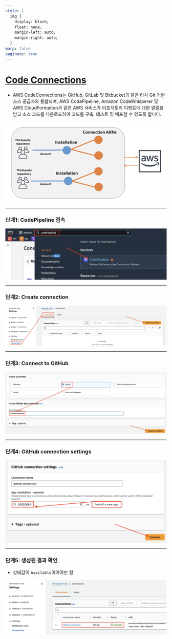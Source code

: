 ```yaml
---
style: |
  img {
    display: block;
    float: none;
    margin-left: auto;
    margin-right: auto;
  }
marp: false
paginate: true
---
```

# [Code Connections](https://docs.aws.amazon.com/dtconsole/latest/userguide/welcome-connections.html)
- AWS CodeConnections는 GitHub, GitLab 및 Bitbucket과 같은 타사 Git 기반 소스 공급자와 통합되며, AWS CodePipeline, Amazon CodeWhisperer 및 AWS CloudFormation과 같은 AWS 서비스가 리포지토리 이벤트에 대한 알림을 받고 소스 코드를 다운로드하여 코드를 구축, 테스트 및 배포할 수 있도록 합니다.

![alt text](./img/image-20.png)

---
### 단계1: CodePipeline 접속 
![alt text](./img/image-21.png)

---
### 단계2: Create connection
![alt text](./img/image-22.png)

---
### 단계3: Connect to GitHub
![alt text](./img/image-23.png)

---
### 단계4: GitHub connection settings
![alt text](./img/image-24.png)

---
### 단계5: 생성된 결과 확인  
- 상태값이 `Available`이어야만 함 

![alt text](./img/image-25.png)


